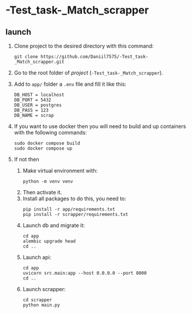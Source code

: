 # -Test_task-_Match_scrapper

## launch
1. Clone project to the desired directory with this command:
    ```
    git clone https://github.com/Daniil7575/-Test_task-_Match_scrapper.git
    ```
2. Go to the root folder of *project* (`-Test_task-_Match_scrapper`).
3. Add to `app/` folder a `.env` file and fill it like this:
    ```
    DB_HOST = localhost
    DB_PORT = 5432
    DB_USER = postgres
    DB_PASS = 123
    DB_NAME = scrap
    ```
4. If you want to use docker then you will need to build and up containers with the following commands:
    ```
    sudo docker compose build
    sudo docker compose up
    ```

5. If not then
    1. Make virtual environment with:
        ```
        python -m venv venv
        ```
    2. Then activate it.
    3. Install all packages to do this, you need to:
        ```
        pip install -r app/requirements.txt
        pip install -r scrapper/requirements.txt
        ``` 
    4. Launch db and migrate it:
        ```
        cd app
        alembic upgrade head
        cd ..
        ```
    5. Launch api:
        ```
        cd app
        uvicorn src.main:app --host 0.0.0.0 --port 8000
        cd ..
        ```
    6. Launch scrapper:
        ```
        cd scrapper
        python main.py
        ```


